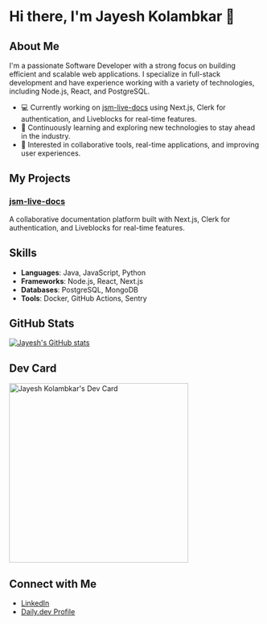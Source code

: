 # Hi there, I'm Jayesh Kolambkar 👋

## About Me
I'm a passionate Software Developer with a strong focus on building efficient and scalable web applications. I specialize in full-stack development and have experience working with a variety of technologies, including Node.js, React, and PostgreSQL.

- 💻 Currently working on [jsm-live-docs](https://github.com/JayeshK20/jsm-live-docs) using Next.js, Clerk for authentication, and Liveblocks for real-time features.
- 🌱 Continuously learning and exploring new technologies to stay ahead in the industry.
- 🎯 Interested in collaborative tools, real-time applications, and improving user experiences.

## My Projects
### [jsm-live-docs](https://github.com/JayeshK20/jsm-live-docs)
A collaborative documentation platform built with Next.js, Clerk for authentication, and Liveblocks for real-time features.

## Skills
- **Languages**: Java, JavaScript, Python
- **Frameworks**: Node.js, React, Next.js
- **Databases**: PostgreSQL, MongoDB
- **Tools**: Docker, GitHub Actions, Sentry

## GitHub Stats
[![Jayesh's GitHub stats](https://github-readme-stats.vercel.app/api?username=JayeshK20&show_icons=true&theme=radical)](https://github.com/JayeshK20)

## Dev Card
<a href="https://app.daily.dev/jayeshkolambkar"><img src="https://api.daily.dev/devcards/v2/vWJGQNhllAEGJOi2E5esb.png?r=qan&type=default" width="356" alt="Jayesh Kolambkar's Dev Card"/></a>

## Connect with Me
- [LinkedIn](https://www.linkedin.com/in/jayeshkolambkar)
- [Daily.dev Profile](https://app.daily.dev/jayeshkolambkar)
